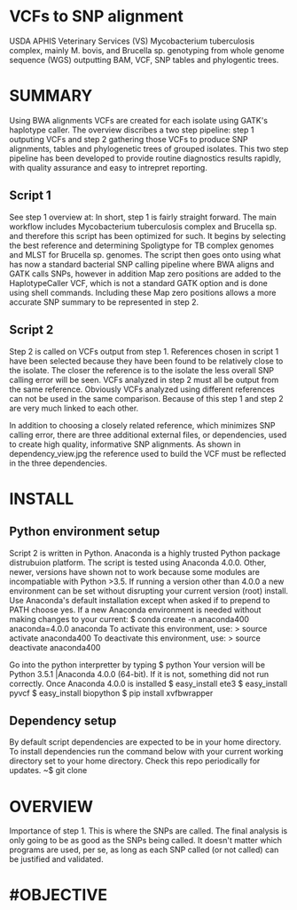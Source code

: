 VCFs to SNP alignment
=====================

USDA APHIS Veterinary Services (VS) Mycobacterium tuberculosis complex, mainly M. bovis, and Brucella sp. genotyping from whole genome sequence (WGS) outputting BAM, VCF, SNP tables and phylogentic trees. 

SUMMARY
========

Using BWA alignments VCFs are created for each isolate using GATK's haplotype caller.  The overview discribes a two step pipeline: step 1 outputing VCFs and step 2 gathering those VCFs to produce SNP alignments, tables and phylogenetic trees of grouped isolates.  This two step pipeline has been developed to provide routine diagnostics results rapidly, with quality assurance and easy to intrepret reporting.

## Script 1
See step 1 overview at:
In short, step 1 is fairly straight forward.  The main workflow includes Mycobacterium tuberculosis complex and Brucella sp. and therefore this script has been optimized for such.  It begins by selecting the best reference and determining Spoligtype for TB complex genomes and MLST for Brucella sp. genomes.  The script then goes onto using what has now a standard bacterial SNP calling pipeline where BWA aligns and GATK calls SNPs, however in addition Map zero positions are added to the HaplotypeCaller VCF, which is not a standard GATK option and is  done using shell commands.  Including these Map zero positions allows a more accurate SNP summary to be represented in step 2.

## Script 2
Step 2 is called on VCFs output from step 1.  References chosen in script 1 have been selected because they have been found to be relatively close to the isolate.  The closer the reference is to the isolate the less overall SNP calling error will be seen.  VCFs analyzed in step 2 must all be output from the same reference.  Obviously VCFs analyzed using different references can not be used in the same comparison.  Because of this step 1 and step 2 are very much linked to each other.

In addition to choosing a closely related reference, which minimizes SNP calling error, there are three additional external files, or dependencies, used to create high quality, informative SNP alignments.  As shown in dependency_view.jpg the reference used to build the VCF must be reflected in the three dependencies.

INSTALL
=======

## Python environment setup
Script 2 is written in Python.  Anaconda is a highly trusted Python package distrubuion platform.  The script is tested using Anaconda 4.0.0.  Other, newer, versions have shown not to work because some modules are incompatiable with Python >3.5.  If running a version other than 4.0.0 a new environment can be set without disrupting your current version (root) install.  Use Anaconda's default installation except when asked if to prepend to PATH choose yes.
        If a new Anaconda environment is needed without making changes to your current:
            $ conda create -n anaconda400 anaconda=4.0.0 anaconda
            To activate this environment, use:
            > source activate anaconda400
            To deactivate this environment, use:
            > source deactivate anaconda400

Go into the python interpretter by typing $ python
Your version will be Python 3.5.1 |Anaconda 4.0.0 (64-bit).  If it is not, something did not run correctly.
Once Anaconda 4.0.0 is installed
    $ easy_install ete3 
    $ easy_install pyvcf 
    $ easy_install biopython
    $ pip install xvfbwrapper

## Dependency setup
By default script dependencies are expected to be in your home directory.  To install dependencies run the command below with your current working directory set to your home directory.  Check this repo periodically for updates.
~$ git clone 


OVERVIEW
========

Importance of step 1.  This is where the SNPs are called.  The final analysis is only going to be as good as the SNPs being called.  It doesn't matter which programs are used, per se, as long as each SNP called (or not called) can be justified and validated.

#OBJECTIVE
==========

